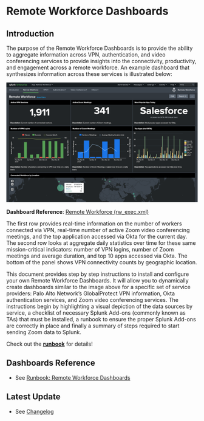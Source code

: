 # Remote Workforce Dashboards
## Introduction
The purpose of the Remote Workforce Dashboards is to provide the ability to aggregate information across VPN, authentication, and video conferencing services to provide insights into the connectivity, productivity, and engagement across a remote workforce. An example dashboard that synthesizes information across these services is illustrated below:

![remote work app dashboard](media/remoteWorkforceDashboard.png)

**Dashboard Reference**: [Remote Workforce (rw_exec.xml)](default/data/ui/views/rw_exec.xml)

The first row provides real-time information on the number of workers connected via VPN, real-time number of active Zoom video conferencing meetings, and the top application accessed via Okta for the current day. The second row looks at aggregate daily statistics over time for these same mission-critical indicators: number of VPN logins, number of Zoom meetings and average duration, and top 10 apps accessed via Okta. The bottom of the panel shows VPN connectivity counts by geographic location.

This document provides step by step instructions to install and configure your own  Remote Workforce Dashboards. It will allow you to dynamically create dashboards similar to the image above for a specific set of service providers: Palo Alto Network’s GlobalProtect VPN information, Okta authentication services, and Zoom video conferencing services. The instructions begin by highlighting a visual depiction of the data sources by service, a checklist of necessary Splunk Add-ons (commonly known as TAs) that must be installed, a runbook to ensure the proper Splunk Add-ons are correctly in place and finally a summary of steps required to start sending Zoom data to Splunk. 

Check out the [**runbook**](RUNBOOK.md) for details!

## Dashboards Reference
* See [Runbook: Remote Workforce Dashboards](RUNBOOK.md#remote-workforce-dashboards)

## Latest Update
* See [Changelog](CHANGELOG.md)